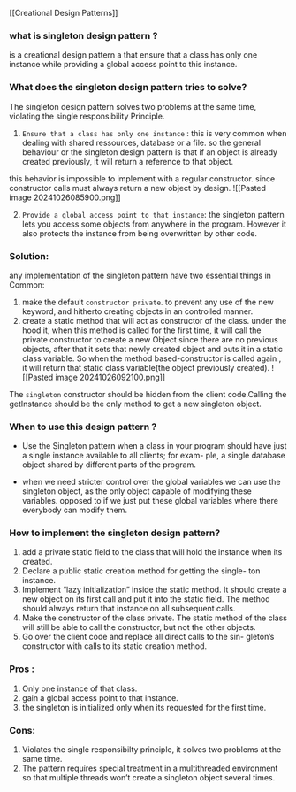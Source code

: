 [[Creational Design Patterns]]
### what is singleton design pattern ?
is a creational design pattern a that ensure that a class has only one instance while providing  a global access point to this instance.

### What does the singleton design pattern tries to solve?
The singleton design pattern solves two problems at the same time, violating the single responsibility Principle.
1. `Ensure that a class has only one instance` : this is very common when dealing with shared ressources, database or a file.
so the general behaviour or the singleton design pattern is that if an object is already created previously, it will return a reference to that object.

this behavior is impossible to implement with a regular constructor. since constructor calls must always return a new object by design.
![[Pasted image 20241026085900.png]]

2. `Provide a global access point to that instance`:
the singleton pattern lets you access some objects from anywhere in the program. However it also protects the instance from being overwritten by other code.


### Solution:
any implementation of the singleton pattern have two essential things in Common:
1. make the default `constructor private`. to prevent any use of the new keyword, and hitherto creating objects in an  controlled manner.
2. create a static method that will act as constructor of the class. under the hood it, when this method is called for the first time, it will call the private constructor to create a new Object since there are no previous objects, after that it sets that newly created object and puts it in a static class variable. So when the method based-constructor is called again , it will return that static class variable(the object previously created).
![[Pasted image 20241026092100.png]]

The `singleton` constructor should be hidden from the client code.Calling the getInstance should be the only method to get a new singleton object.


### When to use this design pattern ?
+ Use the Singleton pattern when a class in your program should
have just a single instance available to all clients; for exam-
ple, a single database object shared by different parts of the
program.

+ when we need stricter control over the global variables we can use the singleton object, as the only object capable of modifying these variables. opposed to if we just put these global variables where there everybody can modify them.


### How to implement the singleton design pattern?
1. add a private static field to the class that will hold the instance when its created.
2. Declare a public static creation method for getting the single-
ton instance.
3. Implement “lazy initialization” inside the static method. It
should create a new object on its first call and put it into the
static field. The method should always return that instance on
all subsequent calls.
4. Make the constructor of the class private. The static method of
the class will still be able to call the constructor, but not the
other objects.
5. Go over the client code and replace all direct calls to the sin-
gleton’s constructor with calls to its static creation method.


###  Pros :
1. Only one instance of that class.
2. gain a global access point to that instance.
3. the singleton is initialized only when its requested for the first time.
### Cons:
1. Violates the single responsibilty principle, it solves two problems at the same time. 
2. The pattern requires special treatment in a multithreaded
environment so that multiple threads won’t create a singleton
object several times.
